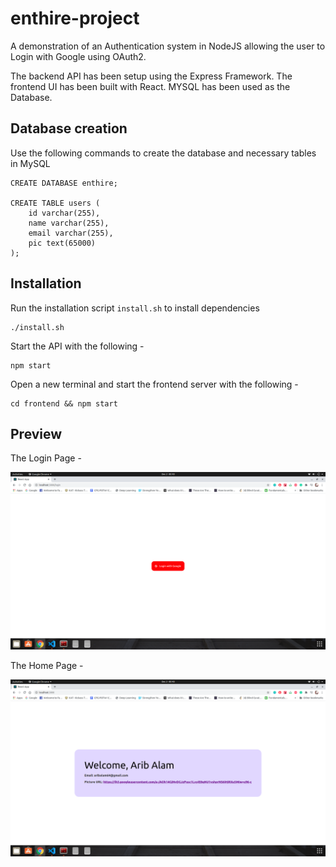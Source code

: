 # enthire-project

A demonstration of an Authentication system in NodeJS allowing the user to Login with Google using OAuth2.

The backend API has been setup using the Express Framework. The frontend UI has been built with React.
MYSQL has been used as the Database.

## Database creation

Use the following commands to create the database and necessary tables in MySQL

```
CREATE DATABASE enthire;

CREATE TABLE users (
    id varchar(255),
    name varchar(255),
    email varchar(255),
    pic text(65000)
);
```

## Installation

Run the installation script `install.sh` to install dependencies

```
./install.sh
```
Start the API with the following - 

```
npm start
```

Open a new terminal and start the frontend server with the following -

```
cd frontend && npm start
```

## Preview

The Login Page - 

![](https://raw.githubusercontent.com/aribalam/enthire-project/assets/pic2.png?token=AEZKQYH7XZBNLFKXQDMVHF27Z7IT6)

The Home Page - 

![](https://raw.githubusercontent.com/aribalam/enthire-project/assets/pic1.png?token=AEZKQYCPPW656HQSIODSKJ27Z7IOK)
